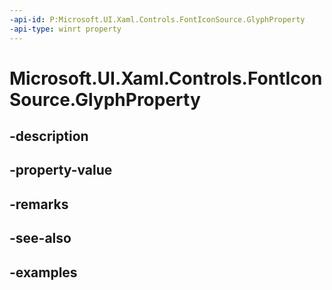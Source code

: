 ```yaml
---
-api-id: P:Microsoft.UI.Xaml.Controls.FontIconSource.GlyphProperty
-api-type: winrt property
---
```


<!-- Property syntax.
public DependencyProperty GlyphProperty { get; }
-->

# Microsoft.UI.Xaml.Controls.FontIconSource.GlyphProperty

## -description

## -property-value

## -remarks

## -see-also

## -examples

